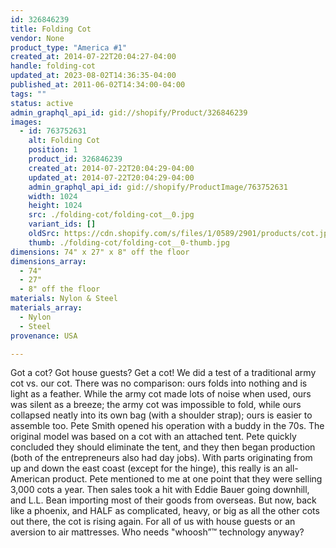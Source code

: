 ```yaml
---
id: 326846239
title: Folding Cot
vendor: None
product_type: "America #1"
created_at: 2014-07-22T20:04:27-04:00
handle: folding-cot
updated_at: 2023-08-02T14:36:35-04:00
published_at: 2011-06-02T14:34:00-04:00
tags: ""
status: active
admin_graphql_api_id: gid://shopify/Product/326846239
images:
  - id: 763752631
    alt: Folding Cot
    position: 1
    product_id: 326846239
    created_at: 2014-07-22T20:04:29-04:00
    updated_at: 2014-07-22T20:04:29-04:00
    admin_graphql_api_id: gid://shopify/ProductImage/763752631
    width: 1024
    height: 1024
    src: ./folding-cot/folding-cot__0.jpg
    variant_ids: []
    oldSrc: https://cdn.shopify.com/s/files/1/0589/2901/products/cot.jpeg?v=1406073869
    thumb: ./folding-cot/folding-cot__0-thumb.jpg
dimensions: 74" x 27" x 8" off the floor
dimensions_array:
  - 74"
  - 27"
  - 8" off the floor
materials: Nylon & Steel
materials_array:
  - Nylon
  - Steel
provenance: USA

---
```


Got a cot? Got house guests? Get a cot! We did a test of a traditional army cot vs. our cot. There was no comparison: ours folds into nothing and is light as a feather. While the army cot made lots of noise when used, ours was silent as a breeze; the army cot was impossible to fold, while ours collapsed neatly into its own bag (with a shoulder strap); ours is easier to assemble too. Pete Smith opened his operation with a buddy in the 70s. The original model was based on a cot with an attached tent. Pete quickly concluded they should eliminate the tent, and they then began production (both of the entrepreneurs also had day jobs). With parts originating from up and down the east coast (except for the hinge), this really is an all-American product. Pete mentioned to me at one point that they were selling 3,000 cots a year. Then sales took a hit with Eddie Bauer going downhill, and L.L. Bean importing most of their goods from overseas. But now, back like a phoenix, and HALF as complicated, heavy, or big as all the other cots out there, the cot is rising again. For all of us with house guests or an aversion to air mattresses. Who needs "whoosh”™ technology anyway?